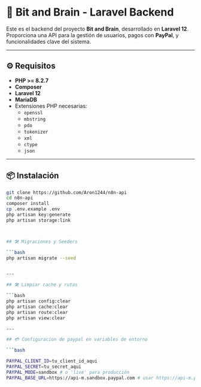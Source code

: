 # 🧠 Bit and Brain - Laravel Backend

Este es el backend del proyecto **Bit and Brain**, desarrollado en **Laravel 12**. Proporciona una API para la gestión de usuarios, pagos con **PayPal**, y funcionalidades clave del sistema.

---

## ⚙️ Requisitos

- **PHP >= 8.2.7**  
- **Composer**  
- **Laravel 12**  
- **MariaDB**  
- Extensiones PHP necesarias:
  - `openssl`
  - `mbstring`
  - `pdo`
  - `tokenizer`
  - `xml`
  - `ctype`
  - `json`

---

## 📦 Instalación

```bash
git clone https://github.com/Aron1244/n8n-api
cd n8n-api
composer install
cp .env.example .env
php artisan key:generate
php artisan storage:link



## 🛠️ Migraciones y Seeders

```bash
php artisan migrate --seed


---

## 🛠️ Limpiar cache y rutas

```bash
php artisan config:clear
php artisan cache:clear
php artisan route:clear
php artisan view:clear

---

## 💳 Configuracion de paypal en variables de entorno

```bash

PAYPAL_CLIENT_ID=tu_client_id_aqui
PAYPAL_SECRET=tu_secret_aqui
PAYPAL_MODE=sandbox # o 'live' para producción
PAYPAL_BASE_URL=https://api-m.sandbox.paypal.com # usar https://api-m.paypal.com en producción

